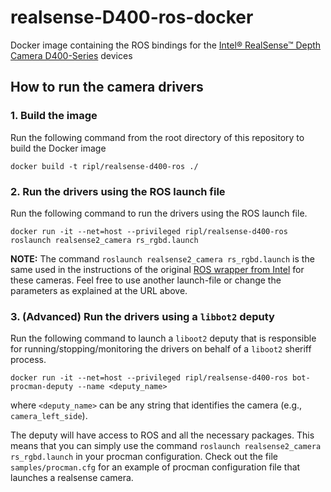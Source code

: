 # realsense-D400-ros-docker

Docker image containing the ROS bindings for the
[Intel® RealSense™ Depth Camera D400-Series](https://software.intel.com/en-us/realsense/d400)
devices

## How to run the camera drivers

### 1. Build the image

Run the following command from the root directory of this repository
to build the Docker image
```
docker build -t ripl/realsense-d400-ros ./
```

### 2. Run the drivers using the ROS launch file

Run the following command to run the drivers using the ROS
launch file.
```
docker run -it --net=host --privileged ripl/realsense-d400-ros roslaunch realsense2_camera rs_rgbd.launch
```

**NOTE:** The command `roslaunch realsense2_camera rs_rgbd.launch` is the
same used in the instructions of the original
[ROS wrapper from Intel](https://github.com/intel-ros/realsense) for these
cameras. Feel free to use another launch-file or change the parameters as
explained at the URL above.

### 3. (Advanced) Run the drivers using a `libbot2` deputy

Run the following command to launch a `liboot2` deputy that is responsible
for running/stopping/monitoring the drivers on behalf of a `liboot2` sheriff
process.
```
docker run -it --net=host --privileged ripl/realsense-d400-ros bot-procman-deputy --name <deputy_name>
```
where `<deputy_name>` can be any string that identifies the camera
(e.g., `camera_left_side`).

The deputy will have access to ROS and all the necessary packages. This means
that you can simply use the command `roslaunch realsense2_camera rs_rgbd.launch`
in your procman configuration. Check out the file `samples/procman.cfg` for
an example of procman configuration file that launches a realsense camera.
